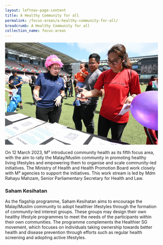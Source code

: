 ```yaml
---
layout: leftnav-page-content
title: A Healthy Community for all
permalink: /focus-areas/a-healthy-community-for-all/
breadcrumb: A Healthy Community for all
collection_name: focus-areas
---
```


![A Healthy Community for all](/images/NNM(445).JPG)

On 12 March 2023, M³ introduced community health as its fifth focus area, with the aim to rally the Malay/Muslim community in promoting healthy living lifestyles and empowering them to organise and scale community-led initiatives. The Ministry of Health and Health Promotion Board work closely with M³ agencies to support the initiatives. This work stream is led by Mdm Rahayu Mahzam, Senior Parliamentary Secretary for Health and Law. 

### **Saham Kesihatan**

As the flagship programme, Saham Kesihatan aims to encourage the Malay/Muslim community to adopt healthier lifestyles through the formation of community-led interest groups. These groups may design their own healthy lifestyle programmes to meet the needs of the participants within their own communities. The programme complements the Healthier SG movement, which focuses on individuals taking ownership towards better health and disease prevention through efforts such as regular health screening and adopting active lifestyles. 
